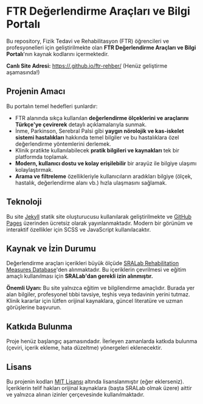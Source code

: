 # FTR Değerlendirme Araçları ve Bilgi Portalı

Bu repository, Fizik Tedavi ve Rehabilitasyon (FTR) öğrencileri ve profesyonelleri için geliştirilmekte olan **FTR Değerlendirme Araçları ve Bilgi Portalı**'nın kaynak kodlarını içermektedir.

**Canlı Site Adresi:** [https://<github-kullanici-adiniz>.github.io/ftr-rehber/](https://<github-kullanici-adiniz>.github.io/ftr-rehber/) (Henüz geliştirme aşamasında!)

## Projenin Amacı

Bu portalın temel hedefleri şunlardır:

*   FTR alanında sıkça kullanılan **değerlendirme ölçeklerini ve araçlarını Türkçe'ye çevirerek** detaylı açıklamalarıyla sunmak.
*   İnme, Parkinson, Serebral Palsi gibi **yaygın nörolojik ve kas-iskelet sistemi hastalıkları** hakkında temel bilgiler ve bu hastalıklara özel değerlendirme yöntemlerini derlemek.
*   Klinik pratikte kullanılabilecek **pratik bilgileri ve kaynakları** tek bir platformda toplamak.
*   **Modern, kullanıcı dostu ve kolay erişilebilir** bir arayüz ile bilgiye ulaşımı kolaylaştırmak.
*   **Arama ve filtreleme** özellikleriyle kullanıcıların aradıkları bilgiye (ölçek, hastalık, değerlendirme alanı vb.) hızla ulaşmasını sağlamak.

## Teknoloji

Bu site [Jekyll](https://jekyllrb.com/) statik site oluşturucusu kullanılarak geliştirilmekte ve [GitHub Pages](https://pages.github.com/) üzerinden ücretsiz olarak yayınlanmaktadır. Modern bir görünüm ve interaktif özellikler için SCSS ve JavaScript kullanılacaktır.

## Kaynak ve İzin Durumu

Değerlendirme araçları içerikleri büyük ölçüde [SRALab Rehabilitation Measures Database](https://www.sralab.org/rehabilitation-measures)'den alınmaktadır. Bu içeriklerin çevrilmesi ve eğitim amaçlı kullanılması için **SRALab'dan gerekli izin alınmıştır.**

**Önemli Uyarı:** Bu site yalnızca eğitim ve bilgilendirme amaçlıdır. Burada yer alan bilgiler, profesyonel tıbbi tavsiye, teşhis veya tedavinin yerini tutmaz. Klinik kararlar için lütfen orijinal kaynaklara, güncel literatüre ve uzman görüşlerine başvurun.

## Katkıda Bulunma

Proje henüz başlangıç aşamasındadır. İlerleyen zamanlarda katkıda bulunma (çeviri, içerik ekleme, hata düzeltme) yönergeleri eklenecektir.

## Lisans

Bu projenin kodları [MIT Lisansı](LICENSE) altında lisanslanmıştır (eğer eklerseniz). İçeriklerin telif hakları orijinal kaynaklara (başta SRALab olmak üzere) aittir ve yalnızca alınan izinler çerçevesinde kullanılmaktadır.